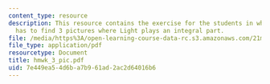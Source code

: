 ```yaml
---
content_type: resource
description: This resource contains the exercise for the students in which student
  has to find 3 pictures where Light plays an integral part.
file: /media/https%3A/open-learning-course-data-rc.s3.amazonaws.com/21m-603-principles-of-design-fall-2005/7e449ea54d6ba7b961ad2ac2d64016b6_hmwk_3_pic.pdf
file_type: application/pdf
resourcetype: Document
title: hmwk_3_pic.pdf
uid: 7e449ea5-4d6b-a7b9-61ad-2ac2d64016b6
---
```

